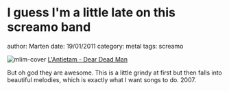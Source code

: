 # I guess I'm a little late on this screamo band
author: Marten
date: 19/01/2011
category: metal
tags: screamo

![mlim-cover](/content/images/Lantietam-Arthur-Carr-2007.jpg)
[L'Antietam - Dear Dead Man](../static/mp3/04-lantietam-dear-dead-man.mp3)


But oh god they are awesome. This is a little grindy at first but then falls into beautiful melodies, which is exactly what I want songs to do. 2007.